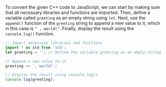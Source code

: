 To convert the given C++ code to JavaScript, we can start by making sure that all necessary libraries and functions are imported. Then, define a variable called `greeting` as an empty string using `let`. Next, use the `append()` function of the `greeting` string to append a new value to it, which in this case is `" , world!"`. Finally, display the result using the `console.log()` function.
```javascript
// Import necessary libraries and functions
import * as std from 'std';
let greeting = ''; // Define the variable greeting as an empty string

// Append a new value to it
greeting += ', world!';

// Display the result using console.log()
console.log(greeting);
```
